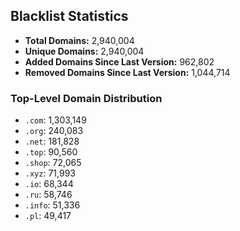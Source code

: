 ## Blacklist Statistics

- **Total Domains:** 2,940,004
- **Unique Domains:** 2,940,004
- **Added Domains Since Last Version:** 962,802
- **Removed Domains Since Last Version:** 1,044,714

### Top-Level Domain Distribution

-  `.com`: 1,303,149
-  `.org`: 240,083
-  `.net`: 181,828
-  `.top`: 90,560
-  `.shop`: 72,065
-  `.xyz`: 71,993
-  `.io`: 68,344
-  `.ru`: 58,746
-  `.info`: 51,336
-  `.pl`: 49,417
